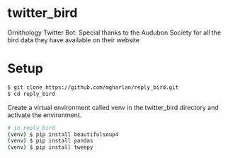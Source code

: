# twitter_bird
Ornithology Twitter Bot:
Special thanks to the Audubon Society for all the bird data they have available on their website

# Setup 
```bash
$ git clone https://github.com/mgharlan/reply_bird.git
$ cd reply_bird
```

Create a virtual environment called venv in the twitter_bird directory and activate the environment.

```bash
# in reply_bird
(venv) $ pip install beautifulsoup4
(venv) $ pip install pandas
(venv) $ pip install tweepy
```
